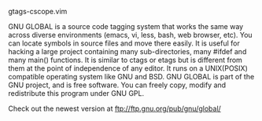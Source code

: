 gtags-cscope.vim

GNU GLOBAL is a source code tagging system that works the same way across diverse environments (emacs, vi, less, bash, web browser, etc). You can locate symbols in source files and move there easily. It is useful for hacking a large project containing many sub-directories, many #ifdef and many main() functions. It is similar to ctags or etags but is different from them at the point of independence of any editor. It runs on a UNIX(POSIX) compatible operating system like GNU and BSD. GNU GLOBAL is part of the GNU project, and is free software. You can freely copy, modify and redistribute this program under GNU GPL.

Check out the newest version at ftp://ftp.gnu.org/pub/gnu/global/
